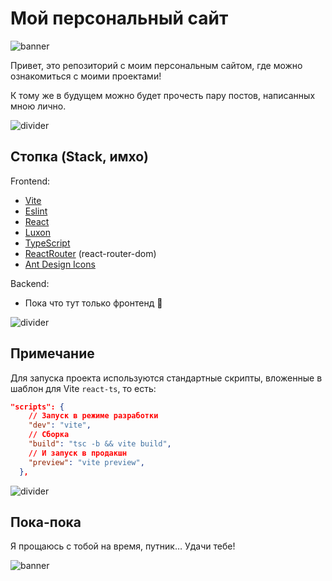 # Мой персональный сайт

![banner](https://github.com/aculaOne/aculaOne/blob/main/assets/img/github_banner.png?raw=true)

Привет, это репозиторий с моим персональным сайтом, где можно ознакомиться с моими проектами!

К тому же в будущем можно будет прочесть пару постов, написанных мною лично.

![divider](https://github.com/aculaOne/aculaOne/blob/main/assets/img/github_divider.png?raw=true)

## Стопка (Stack, имхо)

Frontend:

- [Vite](https://vite.dev/)
- [Eslint](https://eslint.org/)
- [React](https://ru.react.dev/)
- [Luxon](https://moment.github.io/luxon/#/)
- [TypeScript](https://www.typescriptlang.org)
- [ReactRouter](https://reactrouter.com/) (react-router-dom)
- [Ant Design Icons](https://ant.design/components/icon/)

Backend:

- Пока что тут только фронтенд 🙁

![divider](https://github.com/aculaOne/aculaOne/blob/main/assets/img/github_divider.png?raw=true)

## Примечание

Для запуска проекта используются стандартные скрипты, вложенные в шаблон для Vite `react-ts`, то есть:

```json
"scripts": {
    // Запуск в режиме разработки
    "dev": "vite",
    // Сборка
    "build": "tsc -b && vite build",
    // И запуск в продакшн
    "preview": "vite preview",
  },
```

![divider](https://github.com/aculaOne/aculaOne/blob/main/assets/img/github_divider.png?raw=true)

## Пока-пока

Я прощаюсь с тобой на время, путник… Удачи тебе!

![banner](https://github.com/aculaOne/aculaOne/blob/main/assets/img/github_footer.png?raw=true)
